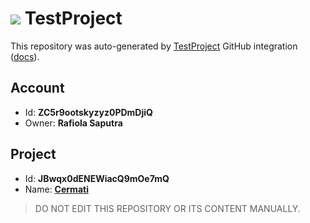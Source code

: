 # ![](https://s3.amazonaws.com/storage-static.testproject.io/logos/TP-Logo-Square.svg) TestProject

This repository was auto-generated by [TestProject](https://testproject.io) GitHub integration ([docs](https://docs.testproject.io/testproject-integrations/github-integration)).

## Account
* Id: **ZC5r9ootskyzyz0PDmDjiQ**
* Owner: **Rafiola Saputra**

## Project
* Id: **JBwqx0dENEWiacQ9mOe7mQ**
* Name: **[Cermati](https://app.testproject.io/#/projects/1113675/tests)**

> DO NOT EDIT THIS REPOSITORY OR ITS CONTENT MANUALLY.